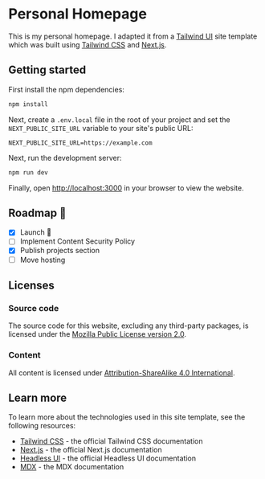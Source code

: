 # Personal Homepage

This is my personal homepage. I adapted it from a [Tailwind UI](https://tailwindui.com) site template which was built using [Tailwind CSS](https://tailwindcss.com) and [Next.js](https://nextjs.org).

## Getting started

First install the npm dependencies:

```bash
npm install
```

Next, create a `.env.local` file in the root of your project and set the `NEXT_PUBLIC_SITE_URL` variable to your site's public URL:

```
NEXT_PUBLIC_SITE_URL=https://example.com
```

Next, run the development server:

```bash
npm run dev
```

Finally, open [http://localhost:3000](http://localhost:3000) in your browser to view the website.

## Roadmap 🚧

- [x] Launch 🚀
- [ ] Implement Content Security Policy
- [x] Publish projects section
- [ ] Move hosting

## Licenses

### Source code

The source code for this website, excluding any third-party packages, is licensed under the [Mozilla Public License version 2.0](https://www.mozilla.org/en-US/MPL/2.0/).

### Content

All content is licensed under [Attribution-ShareAlike 4.0 International](https://creativecommons.org/licenses/by-sa/4.0/).

## Learn more

To learn more about the technologies used in this site template, see the following resources:

- [Tailwind CSS](https://tailwindcss.com/docs) - the official Tailwind CSS documentation
- [Next.js](https://nextjs.org/docs) - the official Next.js documentation
- [Headless UI](https://headlessui.dev) - the official Headless UI documentation
- [MDX](https://mdxjs.com) - the MDX documentation
